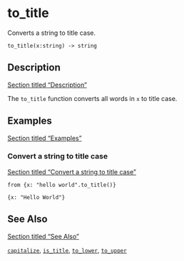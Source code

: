 # to_title

Converts a string to title case.

```tql
to_title(x:string) -> string
```

## Description

[Section titled “Description”](#description)

The `to_title` function converts all words in `x` to title case.

## Examples

[Section titled “Examples”](#examples)

### Convert a string to title case

[Section titled “Convert a string to title case”](#convert-a-string-to-title-case)

```tql
from {x: "hello world".to_title()}
```

```tql
{x: "Hello World"}
```

## See Also

[Section titled “See Also”](#see-also)

[`capitalize`](/reference/functions/capitalize), [`is_title`](/reference/functions/is_title), [`to_lower`](/reference/functions/to_lower), [`to_upper`](/reference/functions/to_upper)